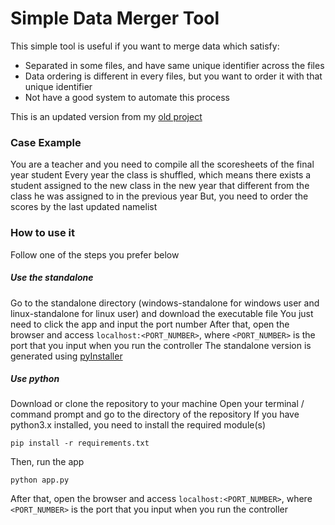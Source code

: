 # Simple Data Merger Tool
This simple tool is useful if you want to merge data which satisfy:
* Separated in some files, and have same unique identifier across the files
* Data ordering is different in every files, but you want to order it with that unique identifier
* Not have a good system to automate this process

This is an updated version from my [old project](https://github.com/prajnapras19/simple-score-merger-tool)

### Case Example
You are a teacher and you need to compile all the scoresheets of the final year student
Every year the class is shuffled, which means there exists a student assigned to the new class in the new year that different from the class he was assigned to in the previous year
But, you need to order the scores by the last updated namelist

### How to use it
Follow one of the steps you prefer below
##### Use the standalone
Go to the standalone directory (windows-standalone for windows user and linux-standalone for linux user) and download the executable file
You just need to click the app and input the port number
After that, open the browser and access ```localhost:<PORT_NUMBER>```, where ```<PORT_NUMBER>``` is the port that you input when you run the controller
The standalone version is generated using [pyInstaller](https://pypi.org/project/PyInstaller/)
##### Use python
Download or clone the repository to your machine 
Open your terminal / command prompt and go to the directory of the repository
If you have python3.x installed, you need to install the required module(s)
```
pip install -r requirements.txt
```
Then, run the app
```
python app.py
```
After that, open the browser and access ```localhost:<PORT_NUMBER>```, where ```<PORT_NUMBER>``` is the port that you input when you run the controller

